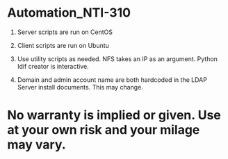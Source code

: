 # Automation_NTI-310

1) Server scripts are run on CentOS

2) Client scripts are run on Ubuntu

3) Use utility scripts as needed. NFS takes an IP as an argument. Python ldif creator is interactive.

4) Domain and admin account name are both hardcoded in the LDAP Server install documents. This may change.

# No warranty is implied or given. Use at your own risk and your milage may vary.
